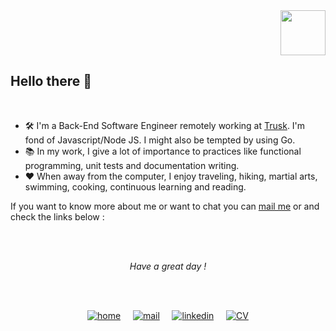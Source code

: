 <div align="right">
<img src="https://user-images.githubusercontent.com/51910006/88867289-57f05f00-d20d-11ea-8307-aae1358237d8.png" width="72" height="72">
</div>

<div align="left">

## Hello there :wave:

<br />

- 🛠  I'm a Back-End Software Engineer remotely working at [Trusk](https://trusk.com/fr/). I'm fond of Javascript/Node JS. I might also be tempted by using Go.
- 📚  In my work, I give a lot of importance to practices like functional programming, unit tests and documentation writing.
- :heart:  When away from the computer, I enjoy traveling, hiking, martial arts, swimming, cooking, continuous learning  and reading. 

If you want to know more about me or want to chat you can [mail me](mailto:hello@saxjst.com) or and check the links below :

 <br /> <br />
</div>

<div align="center">
 <i>Have a great day ! </i>

<br /> <br />
</div>

<div align="center">
 
 [![home](https://user-images.githubusercontent.com/51910006/88861996-75b6c780-d1ff-11ea-8afd-870c35ff781c.png)](https://saxjst.com/)
&nbsp; &nbsp; [![mail](https://user-images.githubusercontent.com/51910006/88866862-2c20a980-d20c-11ea-9bb2-5b26db28a1f6.png)](mailto:hello@saxjst.com)
&nbsp; &nbsp; [![linkedin](https://user-images.githubusercontent.com/51910006/88861572-874b9f80-d1fe-11ea-96f6-d697b607a951.png)](https://www.linkedin.com/in/samueldjoset/)
&nbsp; &nbsp; [
![CV](https://user-images.githubusercontent.com/51910006/88867811-dac5e980-d20e-11ea-91cf-5390c819e3a3.png)](https://drive.google.com/file/d/15-8A8lfiwvamOH9m4b4S7agdTfd45thT/view)
 
</div>
